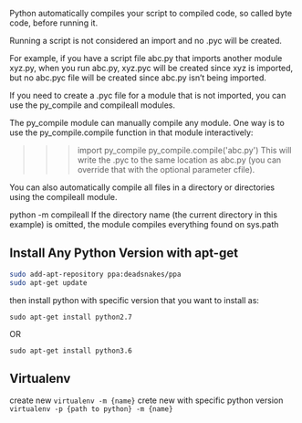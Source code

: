 Python automatically compiles your script to compiled code, so called byte code, before running it.

Running a script is not considered an import and no .pyc will be created.

For example, if you have a script file abc.py that imports another module xyz.py, when you run abc.py, xyz.pyc will be created since xyz is imported, but no abc.pyc file will be created since abc.py isn’t being imported.

If you need to create a .pyc file for a module that is not imported, you can use the py_compile and compileall modules.

The py_compile module can manually compile any module. One way is to use the py_compile.compile function in that module interactively:

>>> import py_compile
>>> py_compile.compile('abc.py')
This will write the .pyc to the same location as abc.py (you can override that with the optional parameter cfile).

You can also automatically compile all files in a directory or directories using the compileall module.

python -m compileall
If the directory name (the current directory in this example) is omitted, the module compiles everything found on sys.path


## Install Any Python Version with apt-get

```bash
sudo add-apt-repository ppa:deadsnakes/ppa
sudo apt-get update
```

then install python with specific version that you want to install as:

`sudo apt-get install python2.7`

OR

`sudo apt-get install python3.6`


## Virtualenv

create new `virtualenv -m {name}`
crete new with specific python version `virtualenv -p {path to python} -m {name}`